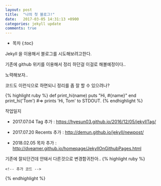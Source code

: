 ```yaml
---
layout: post
title:  "나의 첫 블로그!"
date:   2017-03-05 14:31:13 +0900
categories: jekyll update
comments: true
---
```

* 목차
{:toc}

Jekyll 을 이용해서 블로그를 시도해보려고한다. 

기존에 github 위키를 이용해서 정리 하던걸 이걸로 해볼예정이다..

노력해보자..

코드도 이런식으로 하면되니 정리를 좀 잘 할 수 있으려나?

{% highlight ruby %}
def print_hi(name)
  puts "Hi, #{name}"
end
print_hi('Tom')
#=> prints 'Hi, Tom' to STDOUT.
{% endhighlight %}

작업일지
- 2017.07.04 Tag 추가 :  https://hyesun03.github.io/2016/12/05/jekyllTag/

- 2017.07.20 Recents 추가 : http://demun.github.io/jekyll/newpost/

- 2018.02.05 목차 추가 : http://dveamer.github.io/homepage/JekyllOnGithubPages.html

기존에 잘되던건데 안돼서 다른것으로 변경함귀찬아..
    {% highlight ruby %}
</div>
  <!-- 추가 코드 -->
      </div>
    </div>
    
    <!-- 추가 코드 -->

<script type="text/javascript">
  $(document).ready(function(){
     var tag = null;
     $("h1,h2,h3,h4,h5,h6").not(".subtitle").not(".post-title").not(".index").each(function(i,item){
       tag = $(item).get(0).localName;
       $(item).attr("id","content_"+i);
       $("#toc").append('<a class="new'+tag+'" href="#content_'+i+'">'+$(this).text()+'</a></br>');
     });
 
     if(tag !=null ){
       $(".newh1").css("margin-left",0);
       $(".newh2").css("margin-left",20);
       $(".newh3").css("margin-left",40);
       $(".newh4").css("margin-left",60);
       $(".newh5").css("margin-left",80);
       $(".newh6").css("margin-left",100);
 
       $("#toc").attr('hidden', false);
     }
  });
 </script>
 <!-- 추가 코드 -->
 {% endhighlight %}